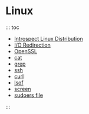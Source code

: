 # Linux

::: toc
* [Introspect Linux Distribution](distribution.md)
* [I/O Redirection](io_redirection.md)
* [OpenSSL](openssl/index.md)
* [cat](cat.md)
* [grep](grep.md)
* [ssh](ssh.md)
* [curl](curl.md)
* [lsof](lsof.md)
* [screen](screen.md)
* [sudoers file](sudoers.md)

:::


